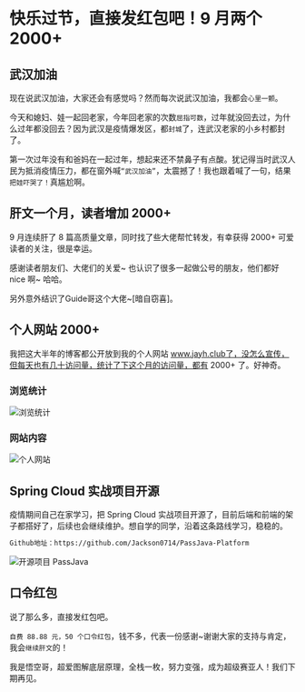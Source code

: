# 快乐过节，直接发红包吧！9 月两个 2000+

## 武汉加油

现在说武汉加油，大家还会有感觉吗？然而每次说武汉加油，我都会`心里一颤`。

今天和媳妇、娃一起回老家，今年回老家的次数`屈指可数`，过年就没回去过，为什么过年都没回去？因为武汉是疫情爆发区，都`封城`了，连武汉老家的小乡村都封了。

第一次过年没有和爸妈在一起过年，想起来还不禁鼻子有点酸。犹记得当时武汉人民为抵消疫情压力，都在窗外喊`“武汉加油”`，太震撼了！我也跟着喊了一句，结果`把娃吓哭了！`真尴尬啊。

## 肝文一个月，读者增加 2000+

9 月连续肝了 8 篇高质量文章，同时找了些大佬帮忙转发，有幸获得 2000+ 可爱读者的关注，很是幸运。

感谢读者朋友们、大佬们的关爱~ 也认识了很多一起做公号的朋友，他们都好 nice 啊~ 哈哈。

另外意外结识了Guide哥这个大佬~[暗自窃喜]。

## 个人网站 2000+

我把这大半年的博客都公开放到我的个人网站 www.jayh.club了，没怎么宣传，但每天也有几十访问量，统计了下这个月的访问量，都有 2000+ 了。好神奇。

### 浏览统计

![浏览统计](http://cdn.jayh.club/blog/20201002/OFsBAriVmlMg.png?imageslim)

### 网站内容

![个人网站](http://cdn.jayh.club/blog/20201002/7Na1Guu2T3SO.png?imageslim)



## Spring Cloud 实战项目开源

疫情期间自己在家学习，把 Spring Cloud 实战项目开源了，目前后端和前端的架子都搭好了，后续也会继续维护。想自学的同学，沿着这条路线学习，稳稳的。

``` sh
Github地址：https://github.com/Jackson0714/PassJava-Platform
```

![开源项目 PassJava](http://cdn.jayh.club/blog/20201002/IEhgPIWBYBr6.png?imageslim)

## 口令红包

说了那么多，直接发红包吧。

`自费 88.88 元，50 个口令红包`，钱不多，代表一份感谢~谢谢大家的支持与肯定，我会`继续肝文`的！

我是悟空哥，超爱图解底层原理，全栈一枚，努力变强，成为超级赛亚人！我们下期再见。



